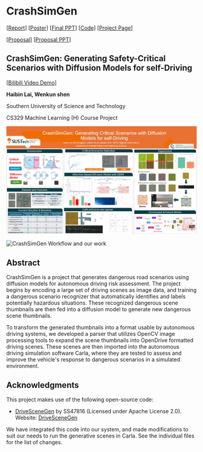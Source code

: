 # CrashSimGen

[[Report](https://github.com/HaibinLai/CrashSimGen/blob/main/CrashSimGen__Final_ML_Project%20(9).pdf)]
[[Poster](https://github.com/HaibinLai/CrashSimGen/blob/main/Poster.pdf)]
[[Final PPT](https://github.com/HaibinLai/CrashSimGen/blob/main/ML_DM_No_video.pptx)]
[[Code](https://github.com/HaibinLai/CrashSimGen)]
 [[Project Page](https://haibinlai.github.io/CrashSimGen/)]


[[Proposal](https://github.com/HaibinLai/CrashSimGen/blob/main/CrashSimGen_proposal.pdf)] [[Proposal PPT](https://github.com/HaibinLai/CrashSimGen/blob/main/CrashSceneGen.pdf)]


## CrashSimGen: Generating Safety-Critical Scenarios with Diffusion Models for self-Driving

[[Bilibili Video Demo](https://www.bilibili.com/video/BV1ZPcxeFEP2/?share_source=copy_web&vd_source=72eac555730ba7e7a64f9fa1d7f2b2d4)]

**Haibin Lai, Wenkun shen**

Southern University of Science and Technology

CS329 Machine Learning (H) Course Project

<!-- ![alt text](img/image.png) -->
<!-- ![CrashSimGen Workflow](img/ML_DM.drawio.png) -->

![Poster](img/Poster.png)

![CrashSimGen Workflow and our work](img/ML_DM2.drawio.png)

## Abstract

CrashSimGen is a project that generates dangerous road scenarios using diffusion models for autonomous driving risk assessment. The project begins by encoding a large set of driving scenes as image data, and training a dangerous scenario recognizer that automatically identifies and labels potentially hazardous situations. These recognized dangerous scene thumbnails are then fed into a diffusion model to generate new dangerous scene thumbnails.

To transform the generated thumbnails into a format usable by autonomous driving systems, we developed a parser that utilizes OpenCV image processing tools to expand the scene thumbnails into OpenDrive formatted driving scenes. These scenes are then imported into the autonomous driving simulation software Carla, where they are tested to assess and improve the vehicle's response to dangerous scenarios in a simulated environment.

## Acknowledgments

This project makes use of the following open-source code:

- [DriveSceneGen](https://github.com/SS47816/DriveSceneGen.git) by SS47816 (Licensed under Apache License 2.0). Website: [DriveSceneGen](https://ss47816.github.io/DriveSceneGen/)

We have integrated this code into our system, and made modifications to suit our needs to run the generative scenes in Carla. See the individual files for the list of changes.
